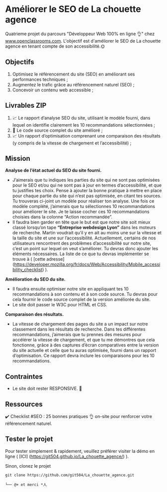 # Améliorer le SEO de La chouette agence

Quatrieme projet du parcours "Développeur Web 100% en ligne 👌" chez www.openclassrooms.com. L'objectif est d'améliorer le SEO de La chouette agence en tenant compte de son accessibilité.🌞 

## Objectifs

1. Optimisez le référencement du site (SEO) en améliorant ses performances techniques ;
2. Augmentez le trafic grâce au référencement naturel (SEO) ;
3. Concevoir un contenu web accessible ;

## Livrables ZIP

1. 📈 Le rapport d’analyse SEO du site, utilisant le modèle fourni, dans lequel on identifie clairement les 10 recommandations sélectionnées ;
2. 👀 Le code source complet du site amélioré ;
3. 📈 Un rapport d’optimisation comprenant une comparaison des résultats (y compris de la vitesse de chargement et l’accessibilité) ;

## Mission

**Analyse de l’état actuel du SEO du site fourni.**
- J’aimerais que tu indiques les parties du site qui ne sont pas optimisées pour le SEO et/ou qui ne sont pas à jour en termes d’accessibilité, et que tu justifies tes choix. Pense à ajouter la bonne pratique à mettre en place pour chaque partie du site qui n’est pas optimisée, en citant tes sources. Tu trouveras ci-joint un modèle pour réaliser ton analyse. Une fois ce modèle complété, j’aimerais que tu sélectionnes 10 recommandations pour améliorer le site. Je te laisse cocher ces 10 recommandations choisies dans la colonne “Action recommandée”.
- Il faudra bien garder en tête que le but est que notre site soit mieux classé lorsqu’on tape **“Entreprise webdesign Lyon”** dans les moteurs de recherche. Martin voudrait qu’il y en ait au moins une sur la vitesse et la taille du site et une sur l’accessibilité. Actuellement, certains de nos utilisateurs rencontrent des problèmes d’accessibilité sur notre site, c’est un point sur lequel on veut s’améliorer. Tu devras donc ajouter les éléments nécessaires. La liste de ce que tu devras implémenter se trouve à ( [cette adresse] (https://developer.mozilla.org/fr/docs/Web/Accessibility/Mobile_accessibility_checklist) ).

**Amélioration du SEO du site.**
- Il faudra ensuite optimiser notre site en appliquant tes 10 recommandations à son contenu et à son code source. Tu devras pour cela fournir le code source complet de la version améliorée du site. 
- Le site doit passer le W3C pour HTML et CSS.

**Comparaison des résultats.**
- La vitesse de chargement des pages du site a un impact sur notre classement dans les résultats de recherche. Dans tes différentes recommandations, j’aimerais que tu prennes des mesures pour accélérer la vitesse de chargement, et que tu me démontres que cela fonctionne, grâce à des captures d’écran comparatives entre la version du site actuelle et celle que tu auras optimisée, fourni dans un rapport d’optimisation. Ce rapport devra inclure les comparaisons pour les 10 recommandations.

## Contraintes
- Le site doit rester RESPONSIVE. 📱 

## Ressources

✔️ Checklist #SEO : 25 bonnes pratiques 👌 on-site pour renforcer votre référencement naturel. 

## Tester le projet

Pour tester simplement & rapidement, veuillez préférer visiter la démo en ligne ( [ICI] (https://git504.github.io/La_chouette_agence/) ).

Sinon, clonez le projet
```terminal
git clone https://github.com/git504/La_chouette_agence.git
```
```terminal
└── @+ et merci *人
```